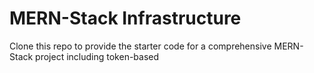 # MERN-Stack Infrastructure

Clone this repo to provide the starter code for a comprehensive MERN-Stack project including token-based